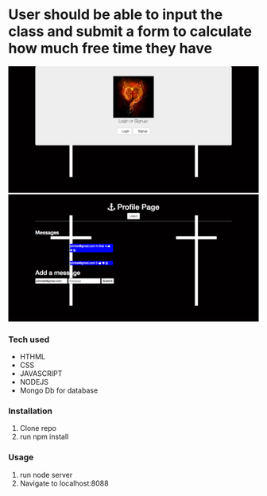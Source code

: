 
<h1>User should be able to input the class and submit a form to calculate how much free time they have</h1>

![Alt Text](https://raw.githubusercontent.com/JohnbelMDev/Fullstack-App-w-User-Login/master/fire.png)
![Alt Text](https://github.com/JohnbelMDev/Fullstack-App-w-User-Login/blob/master/complete%20fullstack%20login%20%20/image4.png)



  <h3> Tech used </h3>
     <ul> 
        <li> HTHML </li>
        <li> CSS </li>
        <li> JAVASCRIPT </li>
        <li> NODEJS </li>
       <li> Mongo Db for database </li>
     </ul>
     
     
     
   <h3> Installation </h3>
        <ol>
         <li> Clone repo </li> 
          <li>run npm install </li>
        </ol>
        
   <h3>Usage</h3>
         <ol>
           <li> run node server</li> 
           <li> Navigate to localhost:8088 </li>
          </ol>
        
